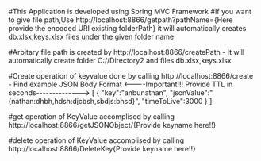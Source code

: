 #This Application is developed using Spring MVC Framework
#If you want to give file path,Use http://localhost:8866/getpath?pathName={Here provide the encoded URI existing folderPath}
  it will automatically creates db.xlsx,keys.xlsx files under the given folder name
  
#Arbitary file path is created by  http://localhost:8866/createPath  - It will automatically create folder C://Directory2 and 
files db.xlsx,keys.xlsx

#Create operation of keyvalue done by calling http://localhost:8866/create - Find example JSON Body Format
<----Important!!! Provide TTL in seconds-------------->
[
	{
	"key":"anbunathan",
	"jsonValue":"{nathan:dhbh,hdsh:djcbsh,sbdjs:bhsd}",
	"timeToLive":3000
}
]

#get operation of KeyValue accomplised by calling  http://localhost:8866/getJSONObject/{Provide keyname here!!}

#delete operation of KeyValue accomplised by calling  http://localhost:8866/DeleteKey{Provide keyname here!!}


  
